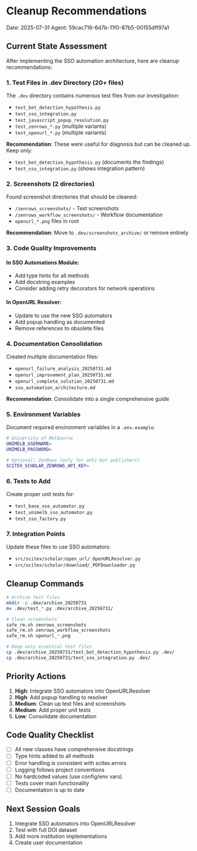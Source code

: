 # Cleanup Recommendations
Date: 2025-07-31
Agent: 59cac716-6d7b-11f0-87b5-00155dff97a1

## Current State Assessment

After implementing the SSO automation architecture, here are cleanup recommendations:

### 1. Test Files in .dev Directory (20+ files)
The `.dev` directory contains numerous test files from our investigation:
- `test_bot_detection_hypothesis.py`
- `test_sso_integration.py`
- `test_javascript_popup_resolution.py`
- `test_zenrows_*.py` (multiple variants)
- `test_openurl_*.py` (multiple variants)

**Recommendation**: These were useful for diagnosis but can be cleaned up. Keep only:
- `test_bot_detection_hypothesis.py` (documents the findings)
- `test_sso_integration.py` (shows integration pattern)

### 2. Screenshots (2 directories)
Found screenshot directories that should be cleaned:
- `/zenrows_screenshots/` - Test screenshots
- `/zenrows_workflow_screenshots/` - Workflow documentation
- `openurl_*.png` files in root

**Recommendation**: Move to `.dev/screenshots_archive/` or remove entirely

### 3. Code Quality Improvements

#### In SSO Automations Module:
- Add type hints for all methods
- Add docstring examples
- Consider adding retry decorators for network operations

#### In OpenURL Resolver:
- Update to use the new SSO automators
- Add popup handling as documented
- Remove references to obsolete files

### 4. Documentation Consolidation
Created multiple documentation files:
- `openurl_failure_analysis_20250731.md`
- `openurl_improvement_plan_20250731.md`
- `openurl_complete_solution_20250731.md`
- `sso_automation_architecture.md`

**Recommendation**: Consolidate into a single comprehensive guide

### 5. Environment Variables
Document required environment variables in a `.env.example`:
```bash
# University of Melbourne
UNIMELB_USERNAME=
UNIMELB_PASSWORD=

# Optional: ZenRows (only for anti-bot publishers)
SCITEX_SCHOLAR_ZENROWS_API_KEY=
```

### 6. Tests to Add
Create proper unit tests for:
- `test_base_sso_automator.py`
- `test_unimelb_sso_automator.py`
- `test_sso_factory.py`

### 7. Integration Points
Update these files to use SSO automators:
- `src/scitex/scholar/open_url/_OpenURLResolver.py`
- `src/scitex/scholar/download/_PDFDownloader.py`

## Cleanup Commands

```bash
# Archive test files
mkdir -p .dev/archive_20250731
mv .dev/test_*.py .dev/archive_20250731/

# Clean screenshots
safe_rm.sh zenrows_screenshots
safe_rm.sh zenrows_workflow_screenshots
safe_rm.sh openurl_*.png

# Keep only essential test files
cp .dev/archive_20250731/test_bot_detection_hypothesis.py .dev/
cp .dev/archive_20250731/test_sso_integration.py .dev/
```

## Priority Actions

1. **High**: Integrate SSO automators into OpenURLResolver
2. **High**: Add popup handling to resolver
3. **Medium**: Clean up test files and screenshots
4. **Medium**: Add proper unit tests
5. **Low**: Consolidate documentation

## Code Quality Checklist

- [ ] All new classes have comprehensive docstrings
- [ ] Type hints added to all methods
- [ ] Error handling is consistent with scitex.errors
- [ ] Logging follows project conventions
- [ ] No hardcoded values (use config/env vars)
- [ ] Tests cover main functionality
- [ ] Documentation is up to date

## Next Session Goals

1. Integrate SSO automators into OpenURLResolver
2. Test with full DOI dataset
3. Add more institution implementations
4. Create user documentation